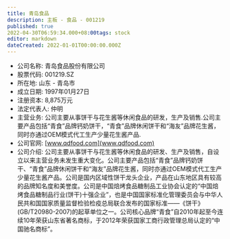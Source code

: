 ```yaml
---
title: 青岛食品
description: 主板 - 食品 - 001219
published: true
2022-04-30T06:59:34.000+08:00tags: stock
editor: markdown
dateCreated: 2022-01-01T00:00:00.000Z
---
```


- 公司名称: 青岛食品股份有限公司
- 股票代码: 001219.SZ
- 所在地: 山东 - 青岛市
- 成立日期: 1997年01月27日
- 注册资本: 8,875万元
- 法定代表人: 仲明
- 主营业务: 公司主要从事饼干与花生酱等休闲食品的研发，生产及销售.公司主要产品包括“青食”品牌钙奶饼干，“青食”品牌休闲饼干和“海友”品牌花生酱，同时亦通过OEM模式代工生产少量花生酱产品.
- 公司官网: [www.qdfood.com](www.qdfood.com)
- 公司介绍: 公司主要从事饼干与花生酱等休闲食品的研发、生产及销售，自设立以来主营业务未发生重大变化。公司主要产品包括“青食”品牌钙奶饼干、“青食”品牌休闲饼干和“海友”品牌花生酱，同时亦通过OEM模式代工生产少量花生酱产品。公司是国内区域性饼干龙头企业，产品在山东地区具有较高的品牌知名度和美誉度。公司是中国焙烤食品糖制品工业协会认定的“中国焙烤食品糖制品行业(饼干)十强企业”，也是中国国家标准化管理委员会与中华人民共和国国家质量监督检验检疫总局联合发布的国家标准——《饼干》(GB/T20980-2007)的起草单位之一。公司核心品牌“青食”自2010年起至今连续10年荣获山东省著名商标，于2012年荣获国家工商行政管理总局认定的“中国驰名商标”。


